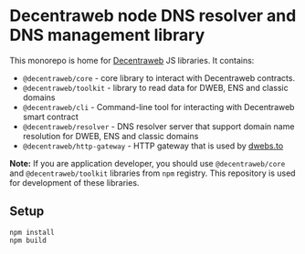 # Decentraweb node DNS resolver and DNS management library

This monorepo is home for [Decentraweb](https://www.decentraweb.org/) JS libraries. It contains:
- `@decentraweb/core` - core library to interact with Decentraweb contracts.
- `@decentraweb/toolkit` - library to read data for DWEB, ENS and classic domains
- `@decentraweb/cli` - Command-line tool for interacting with Decentraweb smart contract
- `@decentraweb/resolver` - DNS resolver server that support domain name resolution for DWEB, ENS and classic domains
- `@decentraweb/http-gateway` - HTTP gateway that is used by [dwebs.to](https://dwebs.to)

**Note:** If you are application developer, you should use `@decentraweb/core` and `@decentraweb/toolkit` libraries from
`npm` registry. This repository is used for development of these libraries.

## Setup
```shell
npm install
npm build
```
